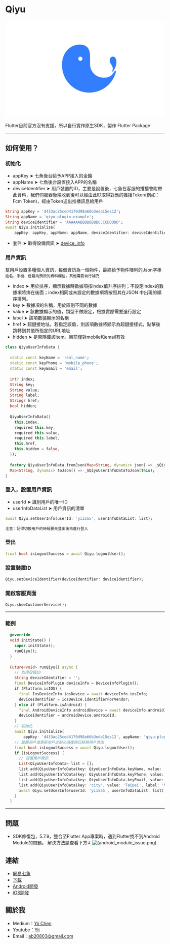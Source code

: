 # Qiyu

![](qiyu.png)

Flutter目前官方沒有支援，所以自行實作原生SDK，製作 Flutter Package

-------------------

## 如何使用？
### 初始化
- appKey ➤ 七魚後台給予APP接入的金鑰
- appName ➤ 七魚後台設置接入APP的名稱
- deviceIdentifier ➤ 用戶裝置的ID，主要是設置後，七魚在客服的推播會附帶此資料，我們伺服器後端收到後可以經由此ID取得對應的推播Token(例如：Fcm Token)，經由Token送出推播訊息給用戶
``` dart
String appKey = 'd433ac25ced4170d98a66b3eda15es12';
String appName = 'qiyu-plugin-example';
String deviceIdentifier = 'AAAAAABBBBBBBBCCCCDDDDD';
await Qiyu.initialize(
    appKey: appKey, appName: appName, deviceIdentifier: deviceIdentifier);
```
- 套件 ➤ 取得設備資訊 ➤ [device_info](https://pub.dev/packages/device_info)

### 用戶資訊
幫用戶設置多種個人資訊，每個資訊為一個物件，最終給予物件陣列的Json字串
```姓名、手機、信箱為預設的資料欄位，其他需要自行補充```

- index ➤ 用於排序，顯示數據時數據項按index值升序排列；不設定index的數據項將排在後面；index相同或未設定的數據項將按照其在JSON 中出現的順序排列。
- key ➤ 數據項的名稱，用於區別不同的數據
- value ➤ 該數據顯示的值，類型不做限定，根據實際需要進行設定
- label ➤ 該項數據顯示的名稱
- href ➤ 超鏈接地址。若指定該值，則該項數據將顯示為超鏈接樣式，點擊後跳轉到其值所指定的URL地址
- hidden ➤ 是否隱藏該item。目前僅對mobile和email有效

``` dart
class QiyuUserInfoData {

  static const keyName = 'real_name';
  static const keyPhone = 'mobile_phone';
  static const keyEmail = 'email';

  int? index;
  String key;
  String value;
  String label;
  String? href;
  bool hidden;

  QiyuUserInfoData({
    this.index,
    required this.key,
    required this.value,
    required this.label,
    this.href,
    this.hidden = false,
  });

  factory QiyuUserInfoData.fromJson(Map<String, dynamic> json) => _$QiyuUserInfoDataFromJson(json);
  Map<String, dynamic> toJson() => _$QiyuUserInfoDataToJson(this);
}

```

### 登入，設置用戶資訊
- userId ➤ 識別用戶的唯一ID
- userInfoDataList ➤ 用戶資訊的清單
``` dart
await Qiyu.setUserInfo(userId: 'yii555', userInfoDataList: list);
```
```注意：記得切換用戶的時候要先登出後再進行登入```

### 登出
``` dart
final bool isLogoutSuccess = await Qiyu.logoutUser();
```

### 設置裝置ID
``` dart
Qiyu.setDeviceIdentifier(deviceIdentifier: deviceIdentifier);
```

### 開啟客服頁面
``` dart
Qiyu.showCustomerService();
```



-------------------

### 範例
``` dart
  @override
  void initState() {
    super.initState();
    runQiyu();
  }

  Future<void> runQiyu() async {
    // 取得設備ID
    String deviceIdentifier = '';
    final DeviceInfoPlugin deviceInfo = DeviceInfoPlugin();
    if (Platform.isIOS) {
      final IosDeviceInfo iosDevice = await deviceInfo.iosInfo;
      deviceIdentifier = iosDevice.identifierForVendor;
    } else if (Platform.isAndroid) {
      final AndroidDeviceInfo androidDevice = await deviceInfo.androidInfo;
      deviceIdentifier = androidDevice.androidId;
    }
    // 初始化
    await Qiyu.initialize(
        appKey: 'd433ac25ced4170d98a66b3eda15es12', appName: 'qiyu-plugin-example', deviceIdentifier: deviceIdentifier);
    // 設置用戶或更新用戶之前必須確保已經將用戶登出
    final bool isLogoutSuccess = await Qiyu.logoutUser();
    if (isLogoutSuccess) {
      // 設置用戶資訊
      List<QiyuUserInfoData> list = [];
      list.add(QiyuUserInfoData(key: QiyuUserInfoData.keyName, value: 'Test(555)', label: '名字'));
      list.add(QiyuUserInfoData(key: QiyuUserInfoData.keyPhone, value: '0939552555', label: '電話'));
      list.add(QiyuUserInfoData(key: QiyuUserInfoData.keyEmail, value: '555@gmail.com', label: '信箱'));
      list.add(QiyuUserInfoData(key: 'city', value: 'Taipei', label: '城市', index: 0));
      await Qiyu.setUserInfo(userId: 'yii555', userInfoDataList: list);
    }
  }
```

--------------

## 問題
- SDK修復包，5.7.9，整合至Flutter App專案時，遇到Flutter找不到Android Module的問題。
解決方法請查看下方↓
![(android_module_issue.png)](https://ab20803.medium.com/flutter-package-%E5%B0%88%E6%A1%88%E8%A8%AD%E7%BD%AE%E8%88%87%E8%BC%89%E5%85%A5%E5%A5%97%E4%BB%B6%E8%A3%A1%E7%94%A8%E5%88%B0%E7%9A%84android-module-273d933fb89c)

## 連結
- [網易七魚](https://qiyukf.com/)
- [下載](https://qiyukf.com/download)
- [Android開發](https://qiyukf.com/docs/guide/android/)
- [iOS開發](https://qiyukf.com/docs/guide/ios/)

## 關於我
- Medium：[Yii Chen](https://ab20803.medium.com/)
- Youtube：[Yii](https://www.youtube.com/user/a22601807/videos)
- Email：<ab20803@gmail.com>
